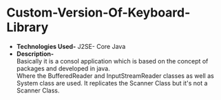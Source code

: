 # Custom-Version-Of-Keyboard-Library
- **Technologies Used-** J2SE- Core Java<br/>
- **Description-** <br/>Basically it is a consol application which is based on the concept of packages and developed in java.<br/>
                 Where the BufferedReader and InputStreamReader classes as well as System class are used. It replicates the Scanner Class but it's not a Scanner Class.
 
